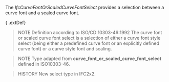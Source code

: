 The _IfcCurveFontOrScaledCurveFontSelect_ provides a selection between a curve font and a scaled curve font.

<!-- end of short definition -->


{ .extDef}
> NOTE Definition according to ISO/CD 10303-46:1992
> The curve font or scaled curve font select is a selection of either a curve font style select (being either a predefined curve font or an explicitly defined curve font) or a curve style font and scaling.

> NOTE Type adapted from **curve_font_or_scaled_curve_font_select** defined in ISO10303-46.

> HISTORY New select type in IFC2x2.
